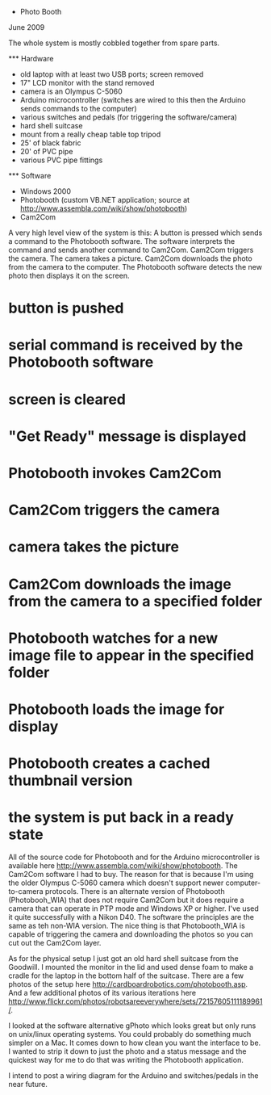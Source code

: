 * Photo Booth

June 2009

The whole system is mostly cobbled together from spare parts. 

*** Hardware
- old laptop with at least two USB ports; screen removed 
- 17" LCD monitor with the stand removed
- camera is an Olympus C-5060
- Arduino microcontroller (switches are wired to this then the Arduino sends commands to the computer)
- various switches and pedals (for triggering the software/camera)
- hard shell suitcase
- mount from a really cheap table top tripod
- 25' of black fabric 
- 20' of PVC pipe
- various PVC pipe fittings

*** Software
- Windows 2000
- Photobooth (custom VB.NET application; source at http://www.assembla.com/wiki/show/photobooth)
- Cam2Com

A very high level view of the system is this: A button is pressed which sends a command to the Photobooth software. The software interprets the command and sends another command to Cam2Com. Cam2Com triggers the camera. The camera takes a picture. Cam2Com downloads the photo from the camera to the computer. The Photobooth software detects the new photo then displays it on the screen.

# button is pushed
# serial command is received by the Photobooth software
# screen is cleared
# "Get Ready" message is displayed
# Photobooth invokes Cam2Com
# Cam2Com triggers the camera
# camera takes the picture
# Cam2Com downloads the image from the camera to a specified folder
# Photobooth watches for a new image file to appear in the specified folder
# Photobooth loads the image for display
# Photobooth creates a cached thumbnail version
# the system is put back in a ready state

All of the source code for Photobooth and for the Arduino microcontroller is available here http://www.assembla.com/wiki/show/photobooth. The Cam2Com software I had to buy. The reason for that is because I'm using the older Olympus C-5060 camera which doesn't support newer computer-to-camera protocols. There is an alternate version of Photobooth (Photobooh_WIA) that does not require Cam2Com but it does require a camera that can operate in PTP mode and Windows XP or higher. I've used it quite successfully with a Nikon D40. The software the principles are the same as teh non-WIA version. The nice thing is that Photobooth_WIA is capable of triggering the camera and downloading the photos so you can cut out the Cam2Com layer.

As for the physical setup I just got an old hard shell suitcase from the Goodwill. I mounted the monitor in the lid and used dense foam to make a cradle for the laptop in the bottom half of the suitcase. There are a few photos of the setup here http://cardboardrobotics.com/photobooth.asp. And a few additional photos of its various iterations here http://www.flickr.com/photos/robotsareeverywhere/sets/72157605111189961/.

I looked at the software alternative gPhoto which looks great but only runs on unix/linux operating systems. You could probably do something much simpler on a Mac. It comes down to how clean you want the interface to be. I wanted to strip it down to just the photo and a status message and the quickest way for me to do that was writing the Photobooth application. 

I intend to post a wiring diagram for the Arduino and switches/pedals in the near future.
